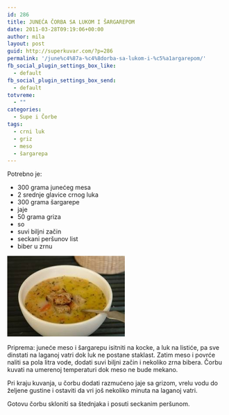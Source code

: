 ```yaml
---
id: 286
title: JUNEĆA ČORBA SA LUKOM I ŠARGAREPOM
date: 2011-03-28T09:19:06+00:00
author: mila
layout: post
guid: http://superkuvar.com/?p=286
permalink: '/june%c4%87a-%c4%8dorba-sa-lukom-i-%c5%a1argarepom/'
fb_social_plugin_settings_box_like:
  - default
fb_social_plugin_settings_box_send:
  - default
totvreme:
  - ""
categories:
  - Supe i Čorbe
tags:
  - crni luk
  - griz
  - meso
  - šargarepa
---
```

Potrebno je:

  * 300 grama junećeg mesa
  * 2 srednje glavice crnog luka
  * 300 grama šargarepe
  * jaje
  * 50 grama griza
  * so
  * suvi biljni začin
  * seckani peršunov list
  * biber u zrnu

<img class="alignnone size-full wp-image-724" title="junecacorbasasargarepom" src="/wp-content/uploads/2011/03/junecacorbasasargarepom.jpg" alt="" width="271" height="186" /> 

Priprema: juneće meso i šargarepu isitniti na kocke, a luk na listiće, pa sve dinstati na laganoj vatri dok luk ne postane staklast. Zatim meso i povrće naliti sa pola litra vode, dodati suvi biljni začin i nekoliko zrna bibera. Čorbu kuvati na umerenoj temperaturi dok meso ne bude mekano.

Pri kraju kuvanja, u čorbu dodati razmućeno jaje sa grizom, vrelu vodu do željene gustine i ostaviti da vri još nekoliko minuta na laganoj vatri.

Gotovu čorbu skloniti sa štednjaka i posuti seckanim peršunom.